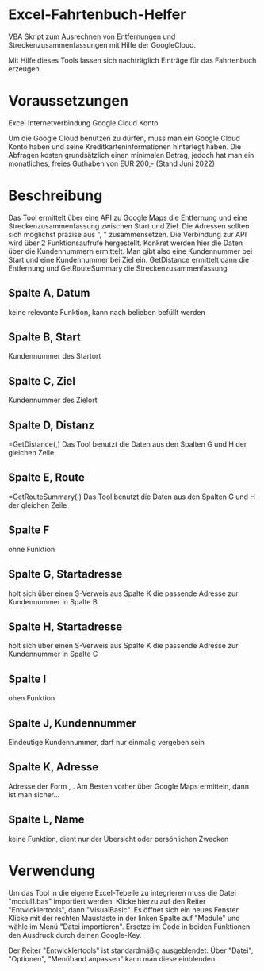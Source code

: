 # Excel-Fahrtenbuch-Helfer
VBA Skript zum Ausrechnen von Entfernungen und Streckenzusammenfassungen mit Hilfe der GoogleCloud.

Mit Hilfe dieses Tools lassen sich nachträglich Einträge für das Fahrtenbuch erzeugen.

# Voraussetzungen
Excel
Internetverbindung
Google Cloud Konto

Um die Google Cloud benutzen zu dürfen, muss man ein Google Cloud Konto haben und seine Kreditkarteninformationen hinterlegt haben.
Die Abfragen kosten grundsätzlich einen minimalen Betrag, jedoch hat man ein monatliches, freies Guthaben von EUR 200,- (Stand Juni 2022)



# Beschreibung
Das Tool ermittelt über eine API zu Google Maps die Entfernung und eine Streckenzusammenfassung zwischen Start und Ziel.
Die Adressen sollten sich möglichst präzise aus "<Strasse><Hausnummer>, <PLZ><Ort>" zusammensetzen.
Die Verbindung zur API wird über 2 Funktionsaufrufe hergestellt.
Konkret werden hier die Daten über die Kundennummern ermittelt.
Man gibt also eine Kundennummer bei Start und eine Kundennummer bei Ziel ein.
GetDistance ermittelt dann die Entfernung und GetRouteSummary die Streckenzusammenfassung

## Spalte A, Datum
  keine relevante Funktion, kann nach belieben befüllt werden
## Spalte B, Start
  Kundennummer des Startort
## Spalte C, Ziel
  Kundennummer des Zielort
## Spalte D, Distanz
  =GetDistance(<Startadresse>,<Zieladresse>)
  Das Tool benutzt die Daten aus den Spalten G und H der gleichen Zeile
## Spalte E, Route
  =GetRouteSummary(<Startadresse>,<Zieladresse>)
  Das Tool benutzt die Daten aus den Spalten G und H der gleichen Zeile
## Spalte F
  ohne Funktion
## Spalte G, Startadresse
  holt sich über einen S-Verweis aus Spalte K die passende Adresse zur Kundennummer in Spalte B
## Spalte H, Startadresse
  holt sich über einen S-Verweis aus Spalte K die passende Adresse zur Kundennummer in Spalte C
## Spalte I
  ohen Funktion
## Spalte J, Kundennummer
  Eindeutige Kundennummer, darf nur einmalig vergeben sein
## Spalte K, Adresse
  Adresse der Form <Strasse><Hausnummer>, <PLZ><Ort> . Am Besten vorher über Google Maps ermitteln, dann ist man sicher...
## Spalte L, Name
  keine Funktion, dient nur der Übersicht oder persönlichen Zwecken
  
  
# Verwendung
  Um das Tool in die eigene Excel-Tebelle zu integrieren muss die Datei "modul1.bas" importiert werden.
  Klicke hierzu auf den Reiter "Entwicklertools", dann "VisualBasic". Es öffnet sich ein neues Fenster.
  Klicke mit der rechten Maustaste in der linken Spalte auf "Module" und wähle im Menü "Datei importieren".
  Ersetze im Code in beiden Funktionen den Ausdruck <DeinGoogleCloudKey> durch deinen Google-Key.
  
  Der Reiter "Entwicklertools" ist standardmäßig ausgeblendet.
  Über "Datei", "Optionen", "Menüband anpassen" kann man diese einblenden.
  
